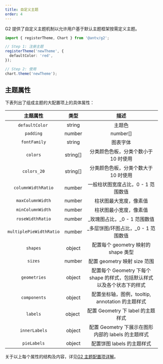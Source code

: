 ```yaml
---
title: 自定义主题
order: 4
---
```


G2 提供了自定义主题机制以允许用户基于默认主题框架按需定义主题。

```typescript
import { registerTheme, Chart } from '@antv/g2';

// Step 1: 注册主题
registerTheme('newTheme', {
  defaultColor: 'red',
});

// Step 2: 使用
chart.theme('newTheme');
```

## 主题属性

下表列出了组成主题的大配置项上的具体属性：

|      **主题属性**       | **类型** |                                **描述**                                 |
| :---------------------: | :------: | :---------------------------------------------------------------------: |
|     `defaultColor`      |  string  |                                 主题色                                  |
|        `padding`        |  number  |                                number[]                                 | 'auto' | chart padding 配置，默认为 'auto' |
|      `fontFamily`       |  string  |                                图表字体                                 |
|        `colors`         | string[] |                  分类颜色色板，分类个数小于 10 时使用                   |
|       `colors_20`       | string[] |                  分类颜色色板，分类个数大于 10 时使用                   |
|   `columnWidthRatio`    |  number  |                   一般柱状图宽度占比，0 - 1 范围数值                    |
|    `maxColumnWidth`     |  number  |                         柱状图最大宽度，像素值                          |
|    `minColumnWidth`     |  number  |                         柱状图最小宽度，像素值                          |
|    `roseWidthRatio`     |  number  |                     \_玫瑰图占比，\_0 - 1 范围数值                      |
| `multiplePieWidthRatio` |  number  |                  \_多层饼图/环图占比，\_0 - 1 范围数值                  |
|        `shapes`         |  object  |                   配置每个 geometry 映射的 shape 类型                   |
|         `sizes`         |  number  |                      配置 geometry 映射 size 范围                       |
|      `geometries`       |  object  | 配置每个 Geometry 下每个 shape 的样式，包括默认样式以及各个状态下的样式 |
|      `components`       |  object  |            配置坐标轴，图例，tooltip, annotation 的主题样式             |
|        `labels`         | object   |                    配置 Geometry 下 label 的主题样式                    |
|      `innerLabels`      |  object  |           配置 Geometry 下展示在图形内部的 labels 的主题样式            |
|       `pieLabels`       |  object  |                       配置饼图 labels 的主题样式                        |

关于以上每个属性的结构及内容，详见[G2 主题配置项详解](./dive-into-theme)。
